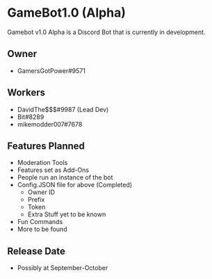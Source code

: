 # GameBot1.0 (Alpha)

Gamebot v1.0 Alpha is a Discord Bot that is currently in development.

## Owner
- GamersGotPower#9571

## Workers
- DavidThe$$$#9987 (Lead Dev)
- Bit#8289
- mikemodder007#7678

## Features Planned
+ Moderation Tools
+ Features set as Add-Ons
+ People run an instance of the bot
+ Config.JSON file for above (Completed)
  - Owner ID
  - Prefix
  - Token
  - Extra Stuff yet to be known
+ Fun Commands
+ More to be found

## Release Date
- Possibly at September-October
